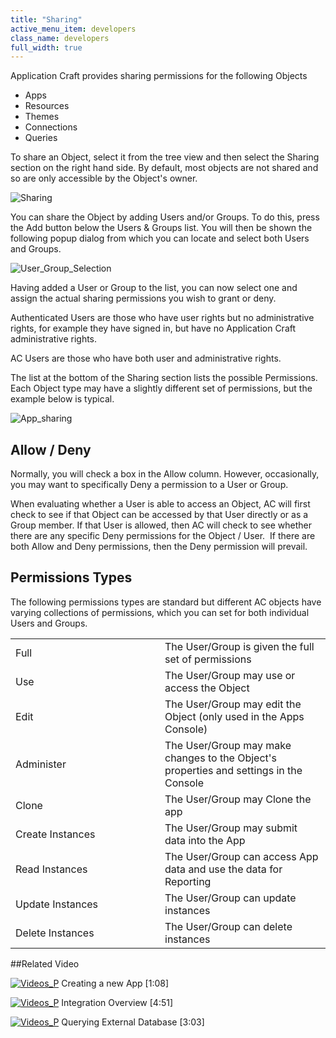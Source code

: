 ```yaml
---
title: "Sharing"
active_menu_item: developers
class_name: developers
full_width: true
---
```



Application Craft provides sharing permissions for the following Objects

 - Apps
 - Resources
 - Themes
 - Connections
 - Queries

To share an Object, select it from the tree view and then select the Sharing section on the right hand side. By default, most objects are not shared and so are only accessible by the Object's owner.

![Sharing](/img/docs/sharing.zoom40.png)

You can share the Object by adding Users and/or Groups. To do this, press the Add button below the Users & Groups list. You will then be shown the following popup dialog from which you can locate and select both Users and Groups.

![User\_Group\_Selection](/img/docs/user_group_selection.zoom67.png)

Having added a User or Group to the list, you can now select one and assign the actual sharing permissions you wish to grant or deny.

Authenticated Users are those who have user rights but no administrative rights, for example they have signed in, but have no Application Craft administrative rights.

AC Users are those who have both user and administrative rights.

The list at the bottom of the Sharing section lists the possible Permissions. Each Object type may have a slightly different set of permissions, but the example below is typical.

![App\_sharing](/img/docs/app_sharing.zoom79.png)

## Allow / Deny

Normally, you will check a box in the Allow column. However, occasionally, you may want to specifically Deny a permission to a User or Group.

When evaluating whether a User is able to access an Object, AC will first check to see if that Object can be accessed by that User directly or as a Group member. If that User is allowed, then AC will check to see whether there are any specific Deny permissions for the Object / User.  If there are both Allow and Deny permissions, then the Deny permission will prevail.

## Permissions Types

The following permissions types are standard but different AC objects have varying collections of permissions, which you can set for both individual Users and Groups.

<table>
<tr>
<td width="200">
Full

</td>
<td width="7">
</td>
<td>
The User/Group is given the full set of permissions

</td>
</tr>
<tr>
<td width="200">
Use

</td>
<td width="7">
</td>
<td>
The User/Group may use or access the Object

</td>
</tr>
<tr>
<td width="200">
Edit

</td>
<td width="7">
</td>
<td>
The User/Group may edit the Object (only used in the Apps Console)

</td>
</tr>
<tr>
<td width="200">
Administer

</td>
<td width="7">
</td>
<td>
The User/Group may make changes to the Object's properties and settings in the Console

</td>
</tr>
<tr>
<td width="200">
Clone

</td>
<td width="7">
</td>
<td>
The User/Group may Clone the app

</td>
</tr>
<tr>
<td width="200">
Create Instances

</td>
<td width="7">
</td>
<td>
The User/Group may submit data into the App

</td>
</tr>
<tr>
<td width="200">
Read Instances

</td>
<td width="7">
</td>
<td>
The User/Group can access App data and use the data for Reporting

</td>
</tr>
<tr>
<td width="200">
Update Instances

</td>
<td width="7">
</td>
<td>
The User/Group can update instances

</td>
</tr>
<tr>
<td width="200">
Delete Instances

</td>
<td width="7">
</td>
<td>
The User/Group can delete instances

</td>
</tr>
</table>

##Related Video

[![Videos\_P](/img/docs/videos_p.png)](http://www.youtube.com/v/hKftVYFAL8M?autoplay=1&hd=1&fs=1&showsearch=0&rel=0&) Creating a new App [1:08]

[![Videos\_P](/img/docs/videos_p.png)](http://www.youtube.com/v/Jy5HgPdtvMY?autoplay=1&hd=1&fs=1&showsearch=0&rel=0&) Integration Overview [4:51]

[![Videos\_P](/img/docs/videos_p.png)](http://www.youtube.com/v/wxbd6ugLxa0?autoplay=1&hd=1&fs=1&showsearch=0&rel=0&) Querying External Database [3:03]

